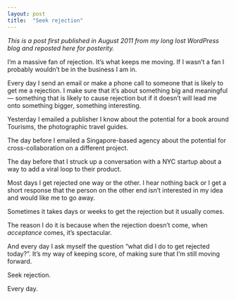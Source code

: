 ```yaml
---
layout: post
title:  "Seek rejection"
---
```


*This is a post first published in August 2011 from my long lost WordPress blog and reposted here for posterity.*

I’m a massive fan of rejection. It’s what keeps me moving. If I wasn’t a fan I probably wouldn’t be in the business I am in.

Every day I send an email or make a phone call to someone that is likely to get me a rejection. I make sure that it’s about something big and meaningful — something that is likely to cause rejection but if it doesn’t will lead me onto something bigger, something interesting.

Yesterday I emailed a publisher I know about the potential for a book around Tourisms, the photographic travel guides.

The day before I emailed a Singapore-based agency about the potential for cross-collaboration on a different project.

The day before that I struck up a conversation with a NYC startup about a way to add a viral loop to their product.

Most days I get rejected one way or the other. I hear nothing back or I get a short response that the person on the other end isn’t interested in my idea and would like me to go away.

Sometimes it takes days or weeks to get the rejection but it usually comes.

The reason I do it is because when the rejection doesn’t come, when *acceptance* comes, it’s spectacular.

And every day I ask myself the question “what did I do to get rejected today?”. It’s my way of keeping score, of making sure that I’m still moving forward.

Seek rejection.

Every day.